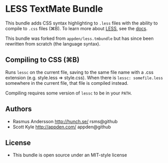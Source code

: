 # LESS TextMate Bundle

This bundle adds CSS syntax highlighting to `.less` files with the ability to compile to `.css` files (⌘B). To learn more about [LESS][], see the [docs](http://lesscss.org/docs.html).

This bundle was forked from `appden/less.tmbundle` but has since been rewritten from scratch (the language syntax).

## Compiling to CSS (⌘B)

Runs `lessc` on the current file, saving to the same file name with a .css extension (e.g. style.less => style.css). When there is `lessc: somefile.less` somewhere in the current file, that file is compiled instead.

Compiling requires some version of `lessc` to be in your `PATH`.

## Authors

* Rasmus Andersson <http://hunch.se/> rsms@github
* Scott Kyle <http://appden.com/> appden@github

## License

* This bundle is open source under an MIT-style license

[LESS]: http://lesscss.org
